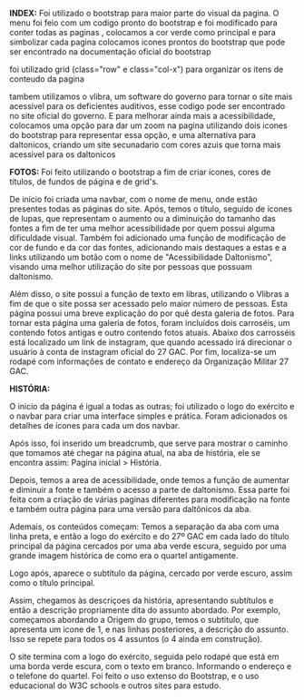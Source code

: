 **INDEX:**
Foi utilizado o bootstrap para maior parte do visual da pagina.
O menu foi feio com um codigo pronto do bootstrap e foi modificado para conter todas as paginas , 
colocamos a cor verde como principal e para simbolizar cada pagina colocamos icones prontos do bootstrap que pode
ser encontrado na documentação oficial do bootstrap

foi utilizado grid (class="row" e class="col-x") para organizar
os itens de conteudo da pagina

tambem utilizamos o vlibra, um software do governo para tornar o site 
mais acessivel para os deficientes auditivos, esse codigo pode ser encontrado no site oficial do governo.
E para melhorar ainda mais a acessibilidade, colocamos uma opção para dar um zoom na pagina utilizando dois icones do bootstrap para representar essa opção,
e uma alternativa para daltonicos, criando um site secunadario com cores azuis que torna mais acessivel para os daltonicos


**FOTOS:**
Foi feito utilizando o bootstrap a fim de criar ícones, cores de títulos, de fundos de página e de grid's.

De início foi criada uma navbar, com o nome de menu, onde estão presentes todas as páginas do site. 
Após, temos o título, seguido de ícones de lupas, que representam o aumento ou a diminuição do tamanho das fontes a fim de ter uma melhor 
acessibilidade por quem possui alguma dificuldade visual.
Também foi adicionado uma função de modificação de cor de fundo e da cor das fontes, adicionando mais destaques a estas e a links utilizando um 
botão com o nome  de "Acessibilidade Daltonismo", visando uma melhor utilização do site por pessoas que possuam daltonismo. 

Além disso, o site possui a função de texto em libras, utilizando o Vlibras a fim de que o site possa ser acessado pelo maior número de pessoas.
Esta página possui uma breve explicação do por quê desta galeria de fotos.
Para tornar esta página uma galeria de fotos, foram incluídos dois carroséis, um contendo fotos antigas e outro contendo fotos atuais.
Abaixo dos carrosséis está localizado um link de instagram, que quando acessado irá direcionar o usuário à conta de instagram oficial do 27 GAC.
Por fim, localiza-se um rodapé com informações de contato e endereço da Organização Militar 27 GAC.

**HISTÓRIA:**

O inicio da página é igual a todas as outras; foi utilizado o logo do exército e o navbar para criar uma interface simples e prática.
Foram adicionados os detalhes de ícones para cada um dos navbar.

Após isso, foi inserido um breadcrumb, que serve para mostrar o caminho que tomamos até chegar na página atual, na aba de história, ele se encontra assim:
 Pagina inicial > História.

Depois, temos a area de acessibilidade, onde temos a função de aumentar e diminuir a fonte e também o acesso a parte de daltonismo. Essa parte foi feita
com a criação de várias paginas diferentes para modificação na fonte e também outra página para uma versão para daltônicos da aba.

Ademais, os conteúdos começam: Temos a separação da aba com uma linha preta, e então a logo do exército e do 27º GAC em cada lado do título principal da página
cercados por uma aba verde escura, seguido por uma grande imagem histórica de como era o quartel antigamente.

Logo após, aparece o subtítulo da página, cercado por verde escuro, assim como o título principal.

Assim, chegamos às descriçoes da história, apresentando subtítulos e então a descrição propriamente dita do assunto abordado. Por exemplo, começamos abordando
a Origem do grupo, temos o subtitulo, que apresenta um icone de 1, e nas linhas posteriores, a descrição do assunto. Isso se repete para todos os 4 assuntos
(o 4 ainda em construção).

O site termina com a logo do exército, seguida pelo rodapé que está em uma borda verde escura, com o texto em branco. Informando o endereço e o telefone do quartel.
Foi feito o uso extenso do Bootstrap, e o uso educacional do W3C schools e outros sites para estudo.